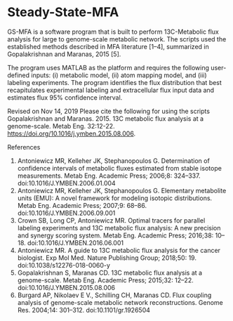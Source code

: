 # Steady-State-MFA
GS-MFA is a software program that is built to perform 13C-Metabolic flux analysis for large to genome-scale metabolic network. The scripts used the established methods described in MFA literature [1–4], summarized in Gopalakrishnan and Maranas, 2015 [5].

The program uses MATLAB as the platform and requires the following user-defined inputs: (i) metabolic model, (ii) atom mapping model, and (iii) labeling experiments. The program identifies the flux distribution that best recapitulates experimental labeling and extracellular flux input data and estimates flux 95% confidence interval.

Revised on Nov 14, 2019
Please cite the following for using the scripts
Gopalakrishnan and Maranas. 2015. 13C metabolic flux analysis at a genome-scale. Metab Eng. 32:12-22. https://doi.org/10.1016/j.ymben.2015.08.006.

References
1. 	Antoniewicz MR, Kelleher JK, Stephanopoulos G. Determination of confidence intervals of metabolic fluxes estimated from stable isotope measurements. Metab Eng. Academic Press; 2006;8: 324–337. doi:10.1016/J.YMBEN.2006.01.004
2. 	Antoniewicz MR, Kelleher JK, Stephanopoulos G. Elementary metabolite units (EMU): A novel framework for modeling isotopic distributions. Metab Eng. Academic Press; 2007;9: 68–86. doi:10.1016/J.YMBEN.2006.09.001
3. 	Crown SB, Long CP, Antoniewicz MR. Optimal tracers for parallel labeling experiments and 13C metabolic flux analysis: A new precision and synergy scoring system. Metab Eng. Academic Press; 2016;38: 10–18. doi:10.1016/J.YMBEN.2016.06.001
4. 	Antoniewicz MR. A guide to 13C metabolic flux analysis for the cancer biologist. Exp Mol Med. Nature Publishing Group; 2018;50: 19. doi:10.1038/s12276-018-0060-y
5. 	Gopalakrishnan S, Maranas CD. 13C metabolic flux analysis at a genome-scale. Metab Eng. Academic Press; 2015;32: 12–22. doi:10.1016/J.YMBEN.2015.08.006
6. 	Burgard AP, Nikolaev E V., Schilling CH, Maranas CD. Flux coupling analysis of genome-scale metabolic network reconstructions. Genome Res. 2004;14: 301–312. doi:10.1101/gr.1926504

